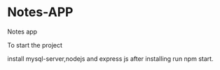 # Notes-APP
Notes app

To start the project

install mysql-server,nodejs and express js
after installing run npm start.
